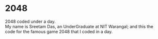 # 2048
2048 coded under a day. <br>
My name is Sreetam Das, an UnderGraduate at NIT Warangal; and this the code for the famous game 2048 that I coded in a day.
